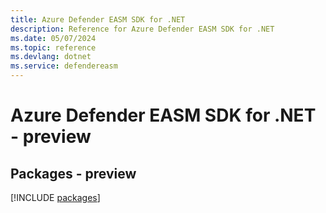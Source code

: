```yaml
---
title: Azure Defender EASM SDK for .NET
description: Reference for Azure Defender EASM SDK for .NET
ms.date: 05/07/2024
ms.topic: reference
ms.devlang: dotnet
ms.service: defendereasm
---
```

# Azure Defender EASM SDK for .NET - preview
## Packages - preview
[!INCLUDE [packages](defender-easm-index.md)]